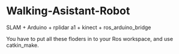 # Walking-Asistant-Robot
SLAM + Arduino + rplidar a1 + kinect + ros_arduino_bridge

You have to put all these floders in to your Ros workspace, and use catkin_make.
